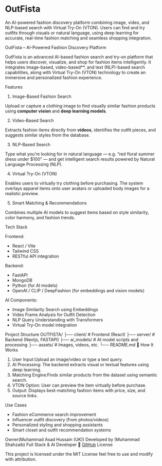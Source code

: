 # OutFista
An AI-powered fashion discovery platform combining image, video, and NLP-based search with Virtual Try-On (VTON). Users can find and try outfits through visuals or natural language, using deep learning for accurate, real-time fashion matching and seamless shopping integration.

OutFista – AI-Powered Fashion Discovery Platform

OutFista is an advanced AI-based fashion search and try-on platform that helps users discover, visualize, and shop for fashion items intelligently. It integrates image-based, video-based**, and text (NLP)-based search capabilities, along with Virtual Try-On (VTON) technology to create an immersive and personalized fashion experience.

Features

1. Image-Based Fashion Search

Upload or capture a clothing image to find visually similar fashion products using **computer vision** and **deep learning models**.

2. Video-Based Search

Extracts fashion items directly from **videos**, identifies the outfit pieces, and suggests similar styles from the database.

3. NLP-Based Search

Type what you’re looking for in natural language — e.g. “red floral summer dress under $100” — and get intelligent search results powered by Natural Language Processing (NLP).

4. Virtual Try-On (VTON)

Enables users to virtually try clothing before purchasing. The system overlays apparel items onto user avatars or uploaded body images for a realistic preview.

5. Smart Matching & Recommendations

Combines multiple AI models to suggest items based on style similarity, color harmony, and fashion trends.

 Tech Stack

Frontend:

* React / Vite
* Tailwind CSS
* RESTful API integration

Backend:

* FastAPI
* MongoDB
* Python (for AI models)
* OpenAI / CLIP / DeepFashion (for embeddings and vision models)

AI Components:

* Image Similarity Search using Embeddings
* Video Frame Analysis for Outfit Detection
* NLP Query Understanding with Transformers
* Virtual Try-On model integration

Project Structure
OUTFISTA/
 ├── client/        # Frontend (React)
 ├── server/        # Backend (Nextjs, FASTAPI)
 ├── ai_models/     # AI model scripts and processing
 ├── assets/        # Images, videos, etc.
 └── README.md
🔧 How It Works

1. User Input:Upload an image/video or type a text query.
2. AI Processing: The backend extracts visual or textual features using deep learning.
3. Matching Engine:Finds similar products from the dataset using semantic search.
4. VTON Option: User can preview the item virtually before purchase.
5. Output: Displays best-matching fashion items with price, size, and source links.

Use Cases

* Fashion eCommerce search improvement
* Influencer outfit discovery (from photos/videos)
* Personalized styling and shopping assistants
* Smart closet and outfit recommendation systems

Owner(Muhammad Asad Hussain (UK))
Developed by (Muhammad Shahzaib)
Full Stack & AI Developer
🔗 [GitHub](https://github.com/Mastwaar)
License

This project is licensed under the MIT License feel free to use and modify with attribution.
